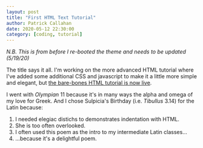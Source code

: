 ```yaml
---
layout: post
title: "First HTML Text Tutorial"
author: Patrick Callahan
date: 2020-05-12 22:30:00
category: [coding, tutorial]
---
```

*N.B. This is from before I re-booted the theme and needs to be updated (5/19/20)*

The title says it all. I'm working on the more advanced HTML tutorial where I've added some additional CSS and javascript to make it a little more simple and elegant, but [the bare-bones HTML tutorial is now live](/samples/html_text_1.html).

I went with *Olympian* 11 because it's in many ways the alpha and omega of my love for Greek. And I chose Sulpicia's Birthday (i.e. *Tibullus* 3.14) for the Latin because:

1. I needed elegiac distichs to demonstrates indentation with HTML.
2. She is too often overlooked.
3. I often used this poem as the intro to my intermediate Latin classes...
4. ...because it's a delightful poem.
